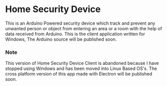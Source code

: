 # Home Security Device

This is an Arduino Powered security device which track and prevent any unwanted person or object from entering an area or a room with the help of data received from Arduino.
This is the client application written for Windows, The Arduino source will be published soon.

### Note

This version of Home Security Device Client is abandoned because I have stopped using Windows and has been moved into Linux Based OS's.
The cross platform version of this app made with Electron will be published soon.
